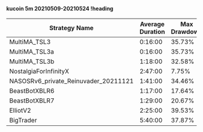 #### kucoin 5m 20210509-20210524 !heading
| Strategy Name                        | Average Duration | Max Drawdown | Profit Mean | Profit Sum | Profit Total | Trade Count | Win Rate |
| ------------------------------------ | ---------------- | ------------ | ----------- | ---------- | ------------ | ----------- | -------- |
| MultiMA_TSL3                         | 0:16:00          | 35.73%       | 25.95%      | 13185.00%  | 2328.00%     | 508         | 62.60%   |
| MultiMA_TSL3a                        | 0:16:00          | 35.73%       | 18.60%      | 9284.00%   | 1423.00%     | 499         | 61.92%   |
| MultiMA_TSL3b                        | 1:18:00          | 32.58%       | 63.38%      | 11028.00%  | 1338.00%     | 174         | 63.79%   |
| NostalgiaForInfinityX                | 2:47:00          | 7.75%        | 288.89%     | 38711.00%  | 5877.00%     | 134         | 97.76%   |
| NASOSRv6_private_Reinuvader_20211121 | 1:41:00          | 34.46%       | 121.95%     | 39267.00%  | 8898.00%     | 322         | 82.92%   |
| BeastBotXBLR6                        | 1:17:00          | 17.64%       | 59.33%      | 14418.00%  | 2770.00%     | 243         | 69.96%   |
| BeastBotXBLR7                        | 1:29:00          | 20.67%       | 72.38%      | 17154.00%  | 3566.00%     | 237         | 67.93%   |
| ElliotV2                             | 2:25:00          | 39.53%       | 46.71%      | 18544.00%  | 2626.00%     | 397         | 81.61%   |
| BigTrader                            | 5:40:00          | 37.87%       | 133.97%     | 16478.00%  | 2543.00%     | 123         | 94.31%   |
